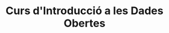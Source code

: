 ---
title: Curs d'Introducció a les Dades Obertes
link: http://oer.uoc.edu/cursOpenData/
weight: 1
language: ca
description: Blog usat pel curs d’Introducció a les Dades Obertes, amb les dues edicions i els recursos associats
---